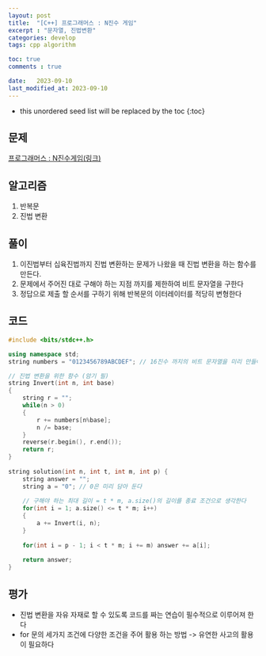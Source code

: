 ```yaml
---
layout: post
title:  "[C++] 프로그래머스 : N진수 게임"
excerpt : "문자열, 진법변환"
categories: develop
tags: cpp algorithm

toc: true
comments : true

date:   2023-09-10
last_modified_at: 2023-09-10
---
```

<!-- > <span style="font-size: 80%">
인프런에 있는 큰돌님의 강의 10주완성 C++ 코딩테스트 | 알고리즘 코딩테스트를 듣고 정리한 필기입니다.</span> -->

<!--more-->

* this unordered seed list will be replaced by the toc
{:toc}

## 문제

[프로그래머스 : N진수게임(링크)](https://school.programmers.co.kr/learn/courses/30/lessons/17687)

## 알고리즘

  1. 반복문
  2. 진법 변환  

## 풀이

  1. 이진법부터 십육진법까지 진법 변환하는 문제가 나왔을 때 진법 변환을 하는 함수를 만든다.
  2. 문제에서 주어진 대로 구해야 하는 지점 까지를 제한하여 비트 문자열을 구한다
  3. 정답으로 제출 할 순서를 구하기 위해 반복문의 이터레이터를 적당히 변형한다
## 코드  

```cpp
#include <bits/stdc++.h>

using namespace std;
string numbers = "0123456789ABCDEF"; // 16진수 까지의 비트 문자열을 미리 만들어 놓는다

// 진법 변환을 위한 함수 (암기 필)
string Invert(int n, int base)
{
    string r = "";
    while(n > 0)
    {
        r += numbers[n%base];
        n /= base;
    }
    reverse(r.begin(), r.end());
    return r;
}
    
string solution(int n, int t, int m, int p) {
    string answer = "";
    string a = "0"; // 0은 미리 담아 둔다
    
    // 구해야 하는 최대 길이 = t * m, a.size()의 길이를 종료 조건으로 생각한다
    for(int i = 1; a.size() <= t * m; i++)
    {
        a += Invert(i, n);
    }
    
    for(int i = p - 1; i < t * m; i += m) answer += a[i];
    
    return answer;
}

```

## 평가  
* 진법 변환을 자유 자재로 할 수 있도록 코드를 짜는 연습이 필수적으로 이루어져 한다
* for 문의 세가지 조건에 다양한 조건을 주어 활용 하는 방법 -> 유연한 사고의 활용이 필요하다
